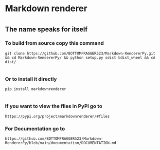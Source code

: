 # Markdown renderer
# 
# 
## The name speaks for itself

### To build from source copy this command
```git clone https://github.com/BOTTOMFRAGGER523/Markdown-RendererPy.git && cd Markdown-RendererPy/ && python setup.py sdist bdist_wheel && cd dist/```
#
### Or to install it directly
```pip install markdownrenderer```
#
#
### If you want to view the files in PyPi go to
``` https://pypi.org/project/markdownrenderer/#files ```

### For Documentation go to
``` https://github.com/BOTTOMFRAGGER523/Markdown-RendererPy/blob/main/documentation/DOCUMENTATION.md ```
